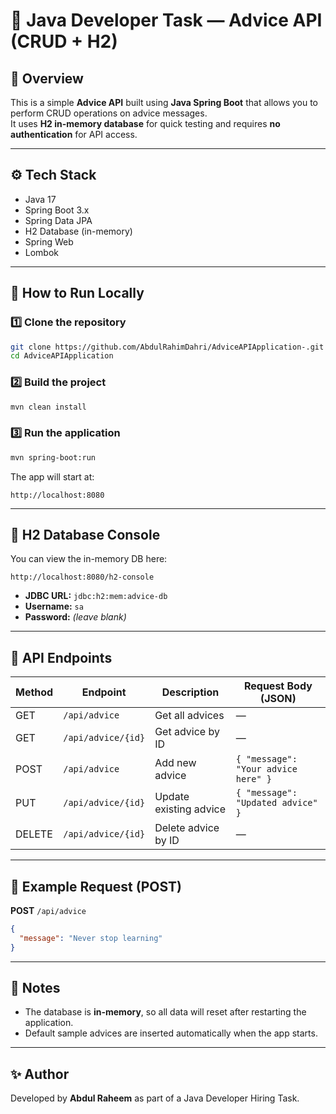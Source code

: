 # 🧪 Java Developer Task — Advice API (CRUD + H2)

## 📌 Overview
This is a simple **Advice API** built using **Java Spring Boot** that allows you to perform CRUD operations on advice messages.  
It uses **H2 in-memory database** for quick testing and requires **no authentication** for API access.

---

## ⚙️ Tech Stack
- Java 17
- Spring Boot 3.x
- Spring Data JPA
- H2 Database (in-memory)
- Spring Web
- Lombok

---

## 🚀 How to Run Locally

### 1️⃣ Clone the repository
```bash
git clone https://github.com/AbdulRahimDahri/AdviceAPIApplication-.git
cd AdviceAPIApplication
```

### 2️⃣ Build the project
```bash
mvn clean install
```

### 3️⃣ Run the application
```bash
mvn spring-boot:run
```

The app will start at:  
```
http://localhost:8080
```

---

## 💾 H2 Database Console
You can view the in-memory DB here:  
```
http://localhost:8080/h2-console
```
- **JDBC URL:** `jdbc:h2:mem:advice-db`
- **Username:** `sa`
- **Password:** *(leave blank)*

---

## 📡 API Endpoints

| Method | Endpoint | Description | Request Body (JSON) |
|--------|----------|-------------|---------------------|
| GET    | `/api/advice` | Get all advices | — |
| GET    | `/api/advice/{id}` | Get advice by ID | — |
| POST   | `/api/advice` | Add new advice | `{ "message": "Your advice here" }` |
| PUT    | `/api/advice/{id}` | Update existing advice | `{ "message": "Updated advice" }` |
| DELETE | `/api/advice/{id}` | Delete advice by ID | — |

---

## 📌 Example Request (POST)
**POST** `/api/advice`
```json
{
  "message": "Never stop learning"
}
```

---

## 📝 Notes
- The database is **in-memory**, so all data will reset after restarting the application.
- Default sample advices are inserted automatically when the app starts.

---

## ✨ Author
Developed by **Abdul Raheem** as part of a Java Developer Hiring Task.
